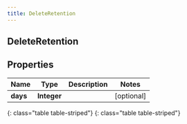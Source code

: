 ```yaml
---
title: DeleteRetention
---
```

## DeleteRetention


## Properties

| Name | Type | Description | Notes |
| ------------ | ------------- | ------------- | ------------- |
| **days** | **Integer** |  |  [optional] |
{: class="table table-striped"}
{: class="table table-striped"}


